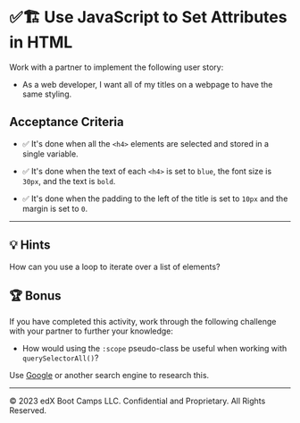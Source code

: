 # ✅🏗️ Use JavaScript to Set Attributes in HTML

Work with a partner to implement the following user story:

- As a web developer, I want all of my titles on a webpage to have the same styling.

## Acceptance Criteria

- ✅ It's done when all the `<h4>` elements are selected and stored in a single variable.

- ✅ It's done when the text of each `<h4>` is set to `blue`, the font size is `30px`, and the text is `bold`.

- ✅ It's done when the padding to the left of the title is set to `10px` and the margin is set to `0`.

---

## 💡 Hints

How can you use a loop to iterate over a list of elements?

## 🏆 Bonus

If you have completed this activity, work through the following challenge with your partner to further your knowledge:

- How would using the `:scope` pseudo-class be useful when working with `querySelectorAll()`?

Use [Google](https://www.google.com) or another search engine to research this.

---

© 2023 edX Boot Camps LLC. Confidential and Proprietary. All Rights Reserved.
